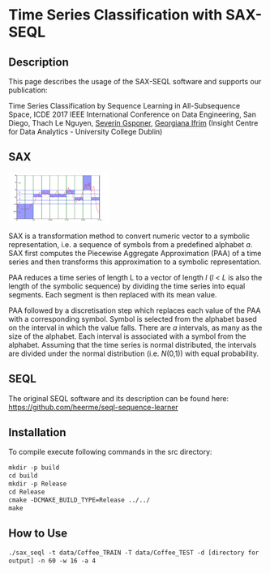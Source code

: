 # Time Series Classification with SAX-SEQL

## Description

This page describes the usage of the SAX-SEQL software and supports our publication:

Time Series Classification by Sequence Learning in All-Subsequence Space, ICDE 2017 IEEE International Conference on Data Engineering, San Diego, Thach Le Nguyen, [Severin Gsponer](http://svgsponer.github.io), [Georgiana Ifrim](https://github.com/heerme) (Insight Centre for Data Analytics - University College Dublin)

## SAX

<img src="images/sax_demo.png" width="200" height="100" />

SAX is a transformation method to convert numeric vector to a symbolic representation, i.e. a sequence of symbols from a predefined alphabet *a*. SAX first computes the Piecewise Aggregate Approximation (PAA) of a time series and then transforms this approximation to a symbolic representation. 

PAA reduces a time series of length L to a vector of length *l* (*l* < *L* is also the length of the symbolic sequence) by dividing the time series into equal segments. Each segment is then replaced with its mean value.

PAA followed by a discretisation step which replaces each value of the PAA with a corresponding symbol. Symbol is selected from the alphabet based on the interval in which the value falls. There are *a* intervals, as many as the size of the alphabet. Each interval is associated with a symbol from the alphabet. Assuming that the time series is normal distributed, the intervals are divided under the normal distribution (i.e. *N*(0,1)) with equal probability.



## SEQL

The original SEQL software and its description can be found here: https://github.com/heerme/seql-sequence-learner

## Installation

To compile execute following commands in the src directory:

```
mkdir -p build
cd build
mkdir -p Release
cd Release
cmake -DCMAKE_BUILD_TYPE=Release ../../
make
```


## How to Use


```
./sax_seql -t data/Coffee_TRAIN -T data/Coffee_TEST -d [directory for output] -n 60 -w 16 -a 4
```









